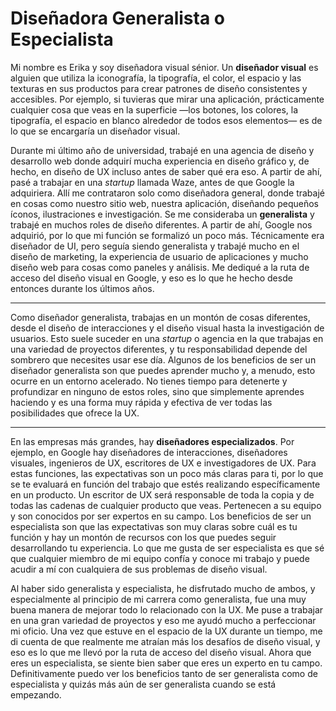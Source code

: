 # Diseñadora Generalista o Especialista

Mi nombre es Erika y soy diseñadora visual sénior. Un **diseñador visual** es alguien que utiliza la iconografía, la tipografía, el color, el espacio y las texturas en sus productos para crear patrones de diseño consistentes y accesibles. Por ejemplo, si tuvieras que mirar una aplicación, prácticamente cualquier cosa que veas en la superficie —los botones, los colores, la tipografía, el espacio en blanco alrededor de todos esos elementos— es de lo que se encargaría un diseñador visual.

Durante mi último año de universidad, trabajé en una agencia de diseño y desarrollo web donde adquirí mucha experiencia en diseño gráfico y, de hecho, en diseño de UX incluso antes de saber qué era eso. A partir de ahí, pasé a trabajar en una *startup* llamada Waze, antes de que Google la adquiriera. Allí me contrataron solo como diseñadora general, donde trabajé en cosas como nuestro sitio web, nuestra aplicación, diseñando pequeños íconos, ilustraciones e investigación. Se me consideraba un **generalista** y trabajé en muchos roles de diseño diferentes. A partir de ahí, Google nos adquirió, por lo que mi función se formalizó un poco más. Técnicamente era diseñador de UI, pero seguía siendo generalista y trabajé mucho en el diseño de marketing, la experiencia de usuario de aplicaciones y mucho diseño web para cosas como paneles y análisis. Me dediqué a la ruta de acceso del diseño visual en Google, y eso es lo que he hecho desde entonces durante los últimos años.

---

Como diseñador generalista, trabajas en un montón de cosas diferentes, desde el diseño de interacciones y el diseño visual hasta la investigación de usuarios. Esto suele suceder en una *startup* o agencia en la que trabajas en una variedad de proyectos diferentes, y tu responsabilidad depende del sombrero que necesites usar ese día. Algunos de los beneficios de ser un diseñador generalista son que puedes aprender mucho y, a menudo, esto ocurre en un entorno acelerado. No tienes tiempo para detenerte y profundizar en ninguno de estos roles, sino que simplemente aprendes haciendo y es una forma muy rápida y efectiva de ver todas las posibilidades que ofrece la UX.

---

En las empresas más grandes, hay **diseñadores especializados**. Por ejemplo, en Google hay diseñadores de interacciones, diseñadores visuales, ingenieros de UX, escritores de UX e investigadores de UX. Para estas funciones, las expectativas son un poco más claras para ti, por lo que se te evaluará en función del trabajo que estés realizando específicamente en un producto. Un escritor de UX será responsable de toda la copia y de todas las cadenas de cualquier producto que veas. Pertenecen a su equipo y son conocidos por ser expertos en su campo. Los beneficios de ser un especialista son que las expectativas son muy claras sobre cuál es tu función y hay un montón de recursos con los que puedes seguir desarrollando tu experiencia. Lo que me gusta de ser especialista es que sé que cualquier miembro de mi equipo confía y conoce mi trabajo y puede acudir a mí con cualquiera de sus problemas de diseño visual.

Al haber sido generalista y especialista, he disfrutado mucho de ambos, y especialmente al principio de mi carrera como generalista, fue una muy buena manera de mejorar todo lo relacionado con la UX. Me puse a trabajar en una gran variedad de proyectos y eso me ayudó mucho a perfeccionar mi oficio. Una vez que estuve en el espacio de la UX durante un tiempo, me di cuenta de que realmente me atraían más los desafíos de diseño visual, y eso es lo que me llevó por la ruta de acceso del diseño visual. Ahora que eres un especialista, se siente bien saber que eres un experto en tu campo. Definitivamente puedo ver los beneficios tanto de ser generalista como de especialista y quizás más aún de ser generalista cuando se está empezando.
